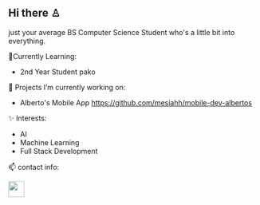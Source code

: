 ## Hi there ♙

just your average BS Computer Science Student who's a little bit into everything.

📝Currently Learning:
- 2nd Year Student pako
  

🔭 Projects I’m currently working on:
- Alberto's Mobile App
https://github.com/mesiahh/mobile-dev-albertos





✨ Interests:
- AI
- Machine Learning
- Full Stack Development



📫 contact info:

[<img height="32" width="32" src="https://cdn-icons-png.flaticon.com/512/174/174857.png" />](https://www.linkedin.com/in/laurenz-mesiah-a-palanas-665854209/) 

<!--
**mesiahh/mesiahh** is a ✨ _special_ ✨ repository because its `README.md` (this file) appears on your GitHub profile.

Here are some ideas to get you started:

- 🔭 I’m currently working on ...
- 🌱 I’m currently learning ...
- 👯 I’m looking to collaborate on ...
- 🤔 I’m looking for help with ...
- 💬 Ask me about ...
- 📫 How to reach me: ...
- 😄 Pronouns: ...
- ⚡ Fun fact: ...
-->
